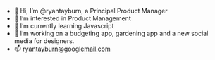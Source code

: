 - 👋 Hi, I’m @ryantayburn, a Principal Product Manager
- 👀 I’m interested in Product Management
- 🌱 I’m currently learning Javascript
- 💞️ I’m working on a budgeting app, gardening app and a new social media for designers.
- 📫 ryantayburn@googlemail.com

<!---
ryantayburn/ryantayburn is a ✨ special ✨ repository because its `README.md` (this file) appears on your GitHub profile.
You can click the Preview link to take a look at your changes.
--->
